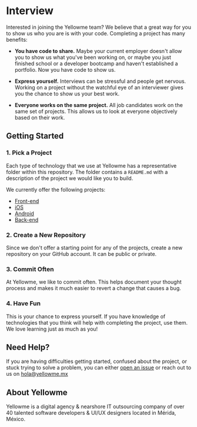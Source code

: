 # Interview

Interested in joining the Yellowme team? We believe that a great way for you to show us who you are is with your code. Completing a project has many benefits:

* **You have code to share.** Maybe your current employer doesn't allow you to show us what you've been working on, or maybe you just finished school or a developer bootcamp and haven't established a portfolio. Now you have code to show us.

* **Express yourself.** Interviews can be stressful and people get nervous. Working on a project without the watchful eye of an interviewer gives you the chance to show us your best work.
 
* **Everyone works on the same project.** All job candidates work on the same set of projects. This allows us to look at everyone objectively based on their work.

## Getting Started
### 1. Pick a Project

Each type of technology that we use at Yellowme has a representative folder within
this repository. The folder contains a `README.md` with a description of the
project we would like you to build.

We currently offer the following projects:

- [Front-end](front_end)
- [iOS](ios)
- [Android](android)
- [Back-end](back_end)

### 2. Create a New Repository

Since we don't offer a starting point for any of the projects, create a new
repository on your GitHub account. It can be public or private.

### 3. Commit Often

At Yellowme, we like to commit often. This helps document your thought process and
makes it much easier to revert a change that causes a bug.

### 4. Have Fun

This is your chance to express yourself. If you have knowledge of technologies
that you think will help with completing the project, use them. We love learning
just as much as you!

## Need Help?

If you are having difficulties getting started, confused about the project, or
stuck trying to solve a problem, you can either [open an issue](https://github.com/yellowme/interview/issues/new) or
reach out to us on [hola@yellowme.mx](mailto:hola@yellowme.mx)

## About Yellowme

Yellowme is a digital agency & nearshore IT outsourcing company of over 40 talented software developers & UI/UX designers located in Mérida, México.
